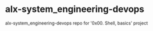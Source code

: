 # alx-system_engineering-devops
alx-system_engineering-devops repo for '0x00. Shell, basics' project
